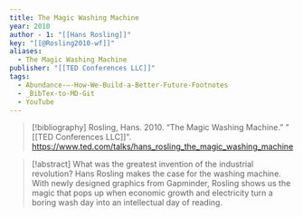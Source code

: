 ```yaml
---
title: The Magic Washing Machine
year: 2010
author - 1: "[[Hans Rosling]]"
key: "[[@Rosling2010-wf]]"
aliases:
  - The Magic Washing Machine
publisher: "[[TED Conferences LLC]]"
tags:
  - Abundance-–-How-We-Build-a-Better-Future-Footnotes
  - _BibTex-to-MD-Git
  - YouTube
---
```


> [!bibliography]
> Rosling, Hans. 2010. “The Magic Washing Machine.” "[[TED Conferences LLC]]". https://www.ted.com/talks/hans_rosling_the_magic_washing_machine

> [!abstract]
> What was the greatest invention of the industrial revolution? Hans Rosling makes the case for the washing machine. With newly designed graphics from Gapminder, Rosling shows us the magic that pops up when economic growth and electricity turn a boring wash day into an intellectual day of reading.